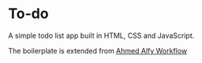 # To-do

A simple todo list app built in HTML, CSS and JavaScript.

The boilerplate is extended from [Ahmed Alfy Workflow](https://github.com/ahmadalfy/workflow)
